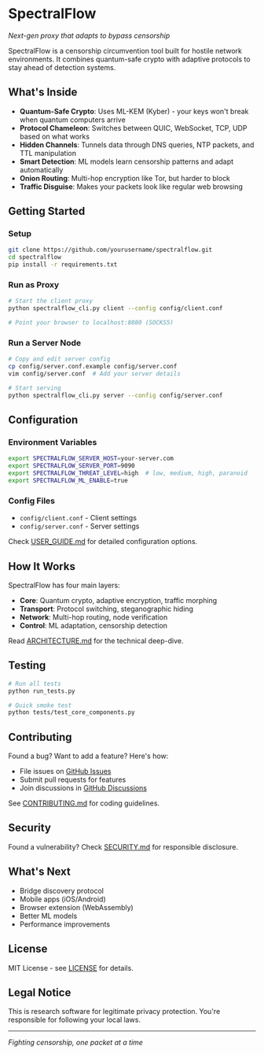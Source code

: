 # SpectralFlow

*Next-gen proxy that adapts to bypass censorship*

SpectralFlow is a censorship circumvention tool built for hostile network environments. It combines quantum-safe crypto with adaptive protocols to stay ahead of detection systems.

## What's Inside

- **Quantum-Safe Crypto**: Uses ML-KEM (Kyber) - your keys won't break when quantum computers arrive
- **Protocol Chameleon**: Switches between QUIC, WebSocket, TCP, UDP based on what works
- **Hidden Channels**: Tunnels data through DNS queries, NTP packets, and TTL manipulation
- **Smart Detection**: ML models learn censorship patterns and adapt automatically
- **Onion Routing**: Multi-hop encryption like Tor, but harder to block
- **Traffic Disguise**: Makes your packets look like regular web browsing

## Getting Started

### Setup

```bash
git clone https://github.com/yourusername/spectralflow.git
cd spectralflow
pip install -r requirements.txt
```

### Run as Proxy

```bash
# Start the client proxy
python spectralflow_cli.py client --config config/client.conf

# Point your browser to localhost:8080 (SOCKS5)
```

### Run a Server Node

```bash
# Copy and edit server config
cp config/server.conf.example config/server.conf
vim config/server.conf  # Add your server details

# Start serving
python spectralflow_cli.py server --config config/server.conf
```

## Configuration

### Environment Variables
```bash
export SPECTRALFLOW_SERVER_HOST=your-server.com
export SPECTRALFLOW_SERVER_PORT=9090
export SPECTRALFLOW_THREAT_LEVEL=high  # low, medium, high, paranoid
export SPECTRALFLOW_ML_ENABLE=true
```

### Config Files
- `config/client.conf` - Client settings
- `config/server.conf` - Server settings

Check [USER_GUIDE.md](USER_GUIDE.md) for detailed configuration options.

## How It Works

SpectralFlow has four main layers:

- **Core**: Quantum crypto, adaptive encryption, traffic morphing
- **Transport**: Protocol switching, steganographic hiding
- **Network**: Multi-hop routing, node verification
- **Control**: ML adaptation, censorship detection

Read [ARCHITECTURE.md](ARCHITECTURE.md) for the technical deep-dive.

## Testing

```bash
# Run all tests
python run_tests.py

# Quick smoke test
python tests/test_core_components.py
```

## Contributing

Found a bug? Want to add a feature? Here's how:

- File issues on [GitHub Issues](https://github.com/yourusername/spectralflow/issues)
- Submit pull requests for features
- Join discussions in [GitHub Discussions](https://github.com/yourusername/spectralflow/discussions)

See [CONTRIBUTING.md](CONTRIBUTING.md) for coding guidelines.

## Security

Found a vulnerability? Check [SECURITY.md](SECURITY.md) for responsible disclosure.

## What's Next

- Bridge discovery protocol
- Mobile apps (iOS/Android)
- Browser extension (WebAssembly)
- Better ML models
- Performance improvements

## License

MIT License - see [LICENSE](LICENSE) for details.

## Legal Notice

This is research software for legitimate privacy protection. You're responsible for following your local laws.

---

*Fighting censorship, one packet at a time*
